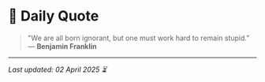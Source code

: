 # 📜 Daily Quote

> "We are all born ignorant, but one must work hard to remain stupid."  
> — **Benjamin Franklin**

---

_Last updated: 02 April 2025 ⏳_
